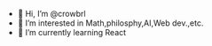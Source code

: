 - 👋 Hi, I’m @crowbrl
- 👀 I’m interested in Math,philosphy,AI,Web dev.,etc.
- 🌱 I’m currently learning React
<!---
crowbrl/crowbrl is a ✨ special ✨ repository because its `README.md` (this file) appears on your GitHub profile.
You can click the Preview link to take a look at your changes.
--->
